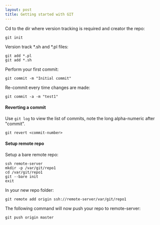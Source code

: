 ```yaml
---
layout: post 
title: Getting started with GIT
---
```


Cd to the dir where version tracking is required and creator the repo:

    git init

Version track \*.sh and \*.pl files:

    git add *.pl
    git add *.sh

Perform your first commit:

    git commit -m "Initial commit"

Re-commit every time changes are made:

    git commit -a -m "test1"

#### Reverting a commit

Use `git log` to view the list of commits, note the long alpha-numeric
after \"commit\".

    git revert <commit-number>

#### Setup remote repo

Setup a bare remote repo:

    ssh remote-server
    mkdir -p /var/git/repo1
    cd /var/git/repo1
    git --bare init
    exit

In your new repo folder:

    git remote add origin ssh://remote-server/var/git/repo1

The following command will now push your repo to remote-server:

    git push origin master
